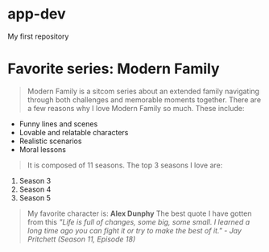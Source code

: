 # app-dev
My first repository

# Favorite series: Modern Family
> Modern Family is a sitcom series about an extended family navigating through both challenges and memorable moments together.
> There are a few reasons why I love Modern Family so much. These include:
- Funny lines and scenes
- Lovable and relatable characters
- Realistic scenarios
- Moral lessons
> It is composed of 11 seasons. The top 3 seasons I love are:
1. Season 3
2. Season 4
3. Season 5
> My favorite character is: **Alex Dunphy**
> The best quote I have gotten from this 
*"Life is full of changes, some big, some small. I learned a long time ago you can fight it or try to make the best of it." - Jay Pritchett (Season 11, Episode 18)*
